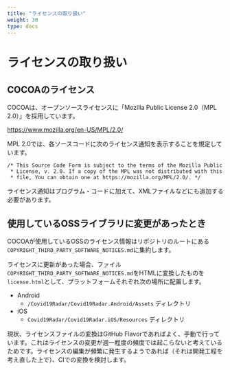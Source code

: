 ```yaml
---
title: "ライセンスの取り扱い"
weight: 30
type: docs
---
```


# ライセンスの取り扱い

## COCOAのライセンス
COCOAは、オープンソースライセンスに「Mozilla Public License 2.0（MPL 2.0）」を採用しています。

https://www.mozilla.org/en-US/MPL/2.0/

MPL 2.0では、各ソースコードに次のライセンス通知を表示することを規定しています。

```
/* This Source Code Form is subject to the terms of the Mozilla Public
 * License, v. 2.0. If a copy of the MPL was not distributed with this
 * file, You can obtain one at https://mozilla.org/MPL/2.0/. */
```

ライセンス通知はプログラム・コードに加えて、XMLファイルなどにも追加する必要があります。


## 使用しているOSSライブラリに変更があったとき

COCOAが使用しているOSSのライセンス情報はリポジトリのルートにある`COPYRIGHT_THIRD_PARTY_SOFTWARE_NOTICES.md`に集約します。

ライセンスに更新があった場合、ファイル`COPYRIGHT_THIRD_PARTY_SOFTWARE_NOTICES.md`をHTMLに変換したものを`license.html`として、プラットフォームそれぞれ次の場所に配置します。

 * Android
   * `/Covid19Radar/Covid19Radar.Android/Assets` ディレクトリ
 * iOS
   * `Covid19Radar/Covid19Radar.iOS/Resources` ディレクトリ 

現状、ライセンスファイルの変換はGitHub Flavorであればよく、手動で行っています。これはライセンスの変更が週一程度の頻度では起こらないと考えているためです。ライセンスの編集が頻繁に発生するようであれば（それは開発工程を考え直した上で）、CIでの変換を検討します。
